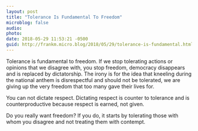 ```yaml
---
layout: post
title: "Tolerance Is Fundamental To Freedom"
microblog: false
audio: 
photo: 
date: 2018-05-29 11:53:21 -0500
guid: http://frankm.micro.blog/2018/05/29/tolerance-is-fundamental.html
---
```

Tolerance is fundamental to freedom. If we stop tolerating actions or opinions that we disagree with, you stop freedom, democracy disappears and is replaced by dictatorship. The irony is for the idea that kneeling during the national anthem is disrespectful and should not be tolerated, we are giving up the very freedom that too many gave their lives for.  

You can not dictate respect. Dictating respect is counter to tolerance and is counterproductive because respect is earned, not given. 

Do you really want freedom? If you do, it starts by tolerating those with whom you disagree and not treating them with contempt. 

